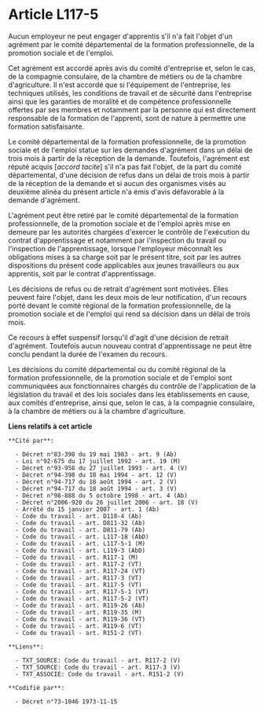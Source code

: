 # Article L117-5

Aucun employeur ne peut engager d'apprentis s'il n'a fait l'objet d'un agrément par le comité départemental de la formation
professionnelle, de la promotion sociale et de l'emploi.

Cet agrément est accordé après avis du comité d'entreprise et, selon le cas, de la compagnie consulaire, de la chambre de
métiers ou de la chambre d'agriculture. Il n'est accordé que si l'équipement de l'entreprise, les techniques utilisés, les
conditions de travail et de sécurité dans l'entreprise ainsi que les garanties de moralité et de compétence professionnelle
offertes par ses membres et notamment par la personne qui est directement responsable de la formation de l'apprenti, sont de
nature à permettre une formation satisfaisante.

Le comité départemental de la formation professionnelle, de la promotion sociale et de l'emploi statue sur les demandes
d'agrément dans un délai de trois mois à partir de la réception de la demande. Toutefois, l'agrément est réputé acquis
[*accord tacite*] s'il n'a pas fait l'objet, de la part du comité départemental, d'une décision de refus dans un délai de
trois mois à partir de la réception de la demande et si aucun des organismes visés au deuxième alinéa du présent article n'a
émis d'avis défavorable à la demande d'agrément.

L'agrément peut être retiré par le comité départemental de la formation professionnelle, de la promotion sociale et de
l'emploi après mise en demeure par les autorités chargées d'exercer le contrôle de l'exécution du contrat d'apprentissage et
notamment par l'inspection du travail ou l'inspection de l'apprentissage, lorsque l'employeur méconnaît les obligations mises
à sa charge soit par le présent titre, soit par les autres dispositions du présent code applicables aux jeunes travailleurs
ou aux apprentis, soit par le contrat d'apprentissage.

Les décisions de refus ou de retrait d'agrément sont motivées. Elles peuvent faire l'objet, dans les deux mois de leur
notification, d'un recours porté devant le comité régional de la formation professionnelle, de la promotion sociale et de
l'emploi qui rend sa décision dans un délai de trois mois.

Ce recours à effet suspensif lorsqu'il d'agit d'une décision de retrait d'agrément. Toutefois aucun nouveau contrat
d'apprentissage ne peut être conclu pendant la durée de l'examen du recours.

Les décisions du comité départemental ou du comité régional de la formation professionnelle, de la promotion sociale et de
l'emploi sont communiquées aux fonctionnaires chargés du contrôle de l'application de la législation du travail et des lois
sociales dans les établissements en cause, aux comités d'entreprise, ainsi que, selon le cas, à la compagnie consulaire, à la
chambre de métiers ou à la chambre d'agriculture.

**Liens relatifs à cet article**

	**Cité par**:

	  - Décret n°83-398 du 19 mai 1983 - art. 9 (Ab)
	  - Loi n°92-675 du 17 juillet 1992 - art. 19 (M)
	  - Décret n°93-958 du 27 juillet 1993 - art. 4 (V)
	  - Décret n°94-398 du 18 mai 1994 - art. 12 (V)
	  - Décret n°94-717 du 18 août 1994 - art. 2 (V)
	  - Décret n°94-717 du 18 août 1994 - art. 3 (V)
	  - Décret n°98-888 du 5 octobre 1998 - art. 4 (Ab)
	  - Décret n°2006-920 du 26 juillet 2006 - art. 18 (V)
	  - Arrêté du 15 janvier 2007 - art. 1 (Ab)
	  - Code du travail - art. D118-4 (Ab)
	  - Code du travail - art. D811-32 (Ab)
	  - Code du travail - art. D811-79 (Ab)
	  - Code du travail - art. L117-18 (AbD)
	  - Code du travail - art. L117-5-1 (M)
	  - Code du travail - art. L119-3 (AbD)
	  - Code du travail - art. R117-1 (M)
	  - Code du travail - art. R117-2 (VT)
	  - Code du travail - art. R117-24 (VT)
	  - Code du travail - art. R117-3 (VT)
	  - Code du travail - art. R117-5 (VT)
	  - Code du travail - art. R117-5-1 (VT)
	  - Code du travail - art. R117-5-2 (VT)
	  - Code du travail - art. R119-26 (Ab)
	  - Code du travail - art. R119-35 (M)
	  - Code du travail - art. R119-36 (VT)
	  - Code du travail - art. R119-6 (VT)
	  - Code du travail - art. R151-2 (VT)

	**Liens**:

	  - TXT_SOURCE: Code du travail - art. R117-2 (V)
	  - TXT_SOURCE: Code du travail - art. R117-3 (V)
	  - TXT_ASSOCIE: Code du travail - art. R151-2 (V)

	**Codifié par**:

	  - Décret n°73-1046 1973-11-15
